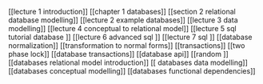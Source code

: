 [[lecture 1 introduction]]
[[chapter 1 databases]]
[[section 2 relational database modelling]]
[[lecture 2 example databases]]
[[lecture 3 data modelling]]
[[lecture 4 conceptual to relational model]]
[[lecture 5 sql tutorial database ]]
[[lecture 6 advanced sql ]]
[[lecture 7 sql ]]
[[database normalization]]
[[transformation to normal forms]]
[[transactions]]
[[two phase lock]]
[[database transactions]]
[[database api]]
[[random ]]
[[databases relational model introduction]]
[[ databases data modelling]]
[[databases conceptual modelling]]
[[databases functional dependencies]]
